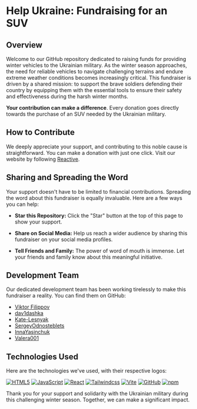 # Help Ukraine: Fundraising for an SUV

## Overview

Welcome to our GitHub repository dedicated to raising funds for providing winter vehicles to the Ukrainian military. As the winter season approaches, the need for reliable vehicles to navigate challenging terrains and endure extreme weather conditions becomes increasingly critical. This fundraiser is driven by a shared mission: to support the brave soldiers defending their country by equipping them with the essential tools to ensure their safety and effectiveness during the harsh winter months.

**Your contribution can make a difference**. Every donation goes directly towards the purchase of an SUV needed by the Ukrainian military.

## How to Contribute

We deeply appreciate your support, and contributing to this noble cause is straightforward. You can make a donation with just one click. Visit our website by following [Reactive](https://github.com/baza-trainee/reactive-brigade).

## Sharing and Spreading the Word

Your support doesn't have to be limited to financial contributions. Spreading the word about this fundraiser is equally invaluable. Here are a few ways you can help:

- **Star this Repository:** Click the "Star" button at the top of this page to show your support.

- **Share on Social Media:** Help us reach a wider audience by sharing this fundraiser on your social media profiles.

- **Tell Friends and Family:** The power of word of mouth is immense. Let your friends and family know about this meaningful initiative.

## Development Team

Our dedicated development team has been working tirelessly to make this fundraiser a reality. You can find them on GitHub:

- [Viktor Filippov](https://github.com/jackal7819)
- [dav1dashka](https://github.com/dav1dashka)
- [Kate-Lesnyak](https://github.com/Kate-Lesnyak)
- [SergeyOdnosteblets](https://github.com/SergeyOdnosteblets)
- [InnaYasinchuk](https://github.com/InnaYasinchuk)
- [Valera001](https://github.com/Valera001)

## Technologies Used

Here are the technologies we've used, with their respective logos:

[![HTML5](https://img.shields.io/badge/html5-%23E34F26.svg?style=for-the-badge&logo=html5&logoColor=white)](https://developer.mozilla.org/en-US/docs/Web/HTML)
[![JavaScript](https://img.shields.io/badge/javascript-%23323330.svg?style=for-the-badge&logo=javascript&logoColor=%23F7DF1E)](https://javascript.info/)
[![React](https://img.shields.io/badge/react-%2320232a.svg?style=for-the-badge&logo=react&logoColor=%2361DAFB)](https://react.dev/)
[![Tailwindcss](https://img.shields.io/badge/tailwindcss-%23323330.svg?style=for-the-badge&logo=tailwindcss&logoColor=%2338BDF8)](https://tailwindcss.com/)
[![Vite](https://img.shields.io/badge/vite-%23646CFF.svg?style=for-the-badge&logo=vite&logoColor=white)](https://vitejs.dev/)
[![GitHub](https://img.shields.io/badge/github-%23121011.svg?style=for-the-badge&logo=github&logoColor=white)](https://github.com/)
[![npm](https://img.shields.io/badge/npm-%23CB3837.svg?style=for-the-badge&logo=npm&logoColor=white)](https://www.npmjs.com/)

Thank you for your support and solidarity with the Ukrainian military during this challenging winter season. Together, we can make a significant impact.
